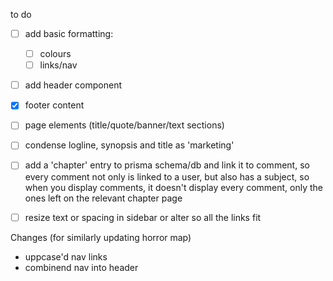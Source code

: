 
to do 
- [ ] add basic formatting:
  - [ ] colours
  - [ ] links/nav
- [ ] add header component 
- [x] footer content
- [ ] page elements (title/quote/banner/text sections)

- [ ] condense logline, synopsis and title as 'marketing'

- [ ] add a 'chapter' entry to prisma schema/db and link it to comment, so every comment not only is linked to a user, but also has a subject, so when you display comments, it doesn't display every comment, only the ones left on the relevant chapter page

- [ ] resize text or spacing in sidebar or alter so all the links fit




Changes (for similarly updating horror map)
- uppcase'd nav links
- combinend nav into header